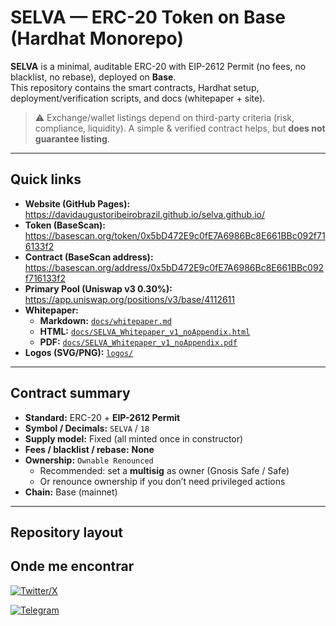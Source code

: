 # SELVA — ERC-20 Token on **Base** (Hardhat Monorepo)

**SELVA** is a minimal, auditable ERC-20 with EIP-2612 Permit (no fees, no blacklist, no rebase), deployed on **Base**.  
This repository contains the smart contracts, Hardhat setup, deployment/verification scripts, and docs (whitepaper + site).

> ⚠️ Exchange/wallet listings depend on third-party criteria (risk, compliance, liquidity). A simple & verified contract helps, but **does not guarantee listing**.

---

## Quick links

- **Website (GitHub Pages):** https://davidaugustoribeirobrazil.github.io/selva.github.io/
- **Token (BaseScan):** https://basescan.org/token/0x5bD472E9c0fE7A6986Bc8E661BBc092f716133f2
- **Contract (BaseScan address):** https://basescan.org/address/0x5bD472E9c0fE7A6986Bc8E661BBc092f716133f2
- **Primary Pool (Uniswap v3 0.30%):** https://app.uniswap.org/positions/v3/base/4112611
- **Whitepaper:**  
  - **Markdown:** [`docs/whitepaper.md`](docs/whitepaper.md)  
  - **HTML:** [`docs/SELVA_Whitepaper_v1_noAppendix.html`](docs/SELVA_Whitepaper_v1_noAppendix.html)  
  - **PDF:** [`docs/SELVA_Whitepaper_v1_noAppendix.pdf`](docs/SELVA_Whitepaper_v1_noAppendix.pdf)
- **Logos (SVG/PNG):** [`logos/`](logos/)

---

## Contract summary

- **Standard:** ERC-20 + **EIP-2612 Permit**
- **Symbol / Decimals:** `SELVA` / `18`
- **Supply model:** Fixed (all minted once in constructor)
- **Fees / blacklist / rebase:** **None**
- **Ownership:** `Ownable Renounced`
  - Recommended: set a **multisig** as owner (Gnosis Safe / Safe)
  - Or renounce ownership if you don’t need privileged actions
- **Chain:** Base (mainnet)

---

## Repository layout

## Onde me encontrar

[![Twitter/X](https://img.shields.io/badge/Follow-%40selvaonbase-black?logo=x&logoColor=white)](https://twitter.com/selvaonbase)

[![Telegram](https://img.shields.io/badge/Telegram-selvaonbase-blue?logo=telegram)](https://t.me/selvaonbase)



